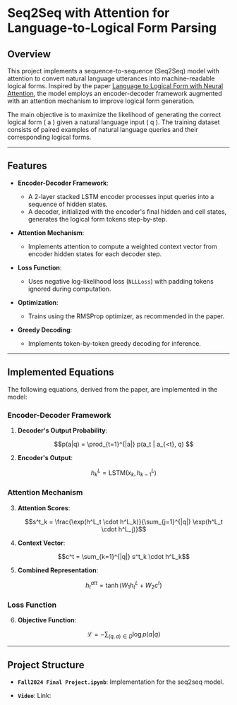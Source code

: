 # **Seq2Seq with Attention for Language-to-Logical Form Parsing**

## **Overview**
This project implements a sequence-to-sequence (Seq2Seq) model with attention to convert natural language utterances into machine-readable logical forms. Inspired by the paper [Language to Logical Form with Neural Attention](https://aclanthology.org/P16-1004.pdf), the model employs an encoder-decoder framework augmented with an attention mechanism to improve logical form generation.

The main objective is to maximize the likelihood of generating the correct logical form \( a \) given a natural language input \( q \). The training dataset consists of paired examples of natural language queries and their corresponding logical forms.

---

## **Features**
- **Encoder-Decoder Framework**:
  - A 2-layer stacked LSTM encoder processes input queries into a sequence of hidden states.
  - A decoder, initialized with the encoder's final hidden and cell states, generates the logical form tokens step-by-step.
  
- **Attention Mechanism**:
  - Implements attention to compute a weighted context vector from encoder hidden states for each decoder step.

- **Loss Function**:
  - Uses negative log-likelihood loss (`NLLLoss`) with padding tokens ignored during computation.

- **Optimization**:
  - Trains using the RMSProp optimizer, as recommended in the paper.

- **Greedy Decoding**:
  - Implements token-by-token greedy decoding for inference.

---

## **Implemented Equations**
The following equations, derived from the paper, are implemented in the model:

### Encoder-Decoder Framework
1. **Decoder's Output Probability**:
   ```math
   p(a|q) = \prod_{t=1}^{|a|} p(a_t | a_{<t}, q)
   

2. **Encoder's Output**:
   ```math
   h^L_k = \text{LSTM}(x_k, h^L_{k-1})
   ```

### Attention Mechanism
3. **Attention Scores**:
   ```math
   s^t_k = \frac{\exp(h^L_t \cdot h^L_k)}{\sum_{j=1}^{|q|} \exp(h^L_t \cdot h^L_j)}
   ```

4. **Context Vector**:
   ```math
   c^t = \sum_{k=1}^{|q|} s^t_k \cdot h^L_k
   ```

5. **Combined Representation**:
   ```math
   h^{att}_t = \tanh(W_1 h^L_t + W_2 c^t)
   ```

### Loss Function
6. **Objective Function**:
   ```math
   \mathcal{L} = -\sum_{(q,a) \in D} \log p(a|q)
   ```

---

## **Project Structure**
- **`Fall2024 Final Project.ipynb`**:
  Implementation for the seq2seq model.

- **`Video`**:
  Link: 
  

  
